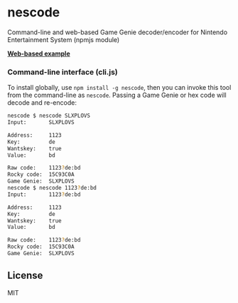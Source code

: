 # nescode

Command-line and web-based Game Genie decoder/encoder for Nintendo Entertainment System (npmjs module)

**[Web-based example](https://satoshinm.github.io/nescode/)**

### Command-line interface (cli.js)

To install globally, use `npm install -g nescode`, then you can invoke this tool from
the command-line as `nescode`. Passing a Game Genie or hex code will decode and re-encode:

```sh
nescode $ nescode SLXPLOVS
Input:       SLXPLOVS

Address:     1123
Key:         de
Wantskey:    true
Value:       bd

Raw code:    1123?de:bd
Rocky code:  15C93C0A
Game Genie:  SLXPLOVS
nescode $ nescode 1123?de:bd
Input:       1123?de:bd

Address:     1123
Key:         de
Wantskey:    true
Value:       bd

Raw code:    1123?de:bd
Rocky code:  15C93C0A
Game Genie:  SLXPLOVS
```

## License

MIT
